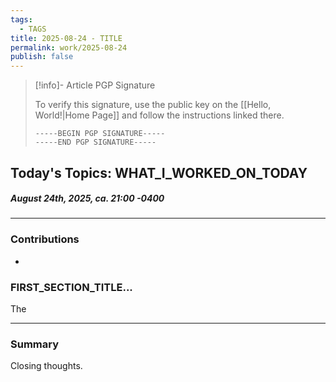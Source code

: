 ```yaml
---
tags:
  - TAGS
title: 2025-08-24 - TITLE
permalink: work/2025-08-24
publish: false
---
```

> [!info]- Article PGP Signature
>
> To verify this signature, use the public key on the [[Hello, World!|Home Page]] and follow the instructions linked there.
>
> ```
> -----BEGIN PGP SIGNATURE-----
> -----END PGP SIGNATURE-----
> ```
>

## Today's Topics: WHAT_I_WORKED_ON_TODAY
#####  August 24th, 2025, ca. 21:00 -0400

---
### Contributions
- 

### FIRST_SECTION_TITLE...
The

---
### Summary
Closing thoughts.